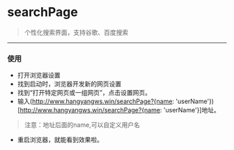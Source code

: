 # searchPage

> 个性化搜索界面，支持谷歌、百度搜索

---

### 使用

- 打开浏览器设置
- 找到启动时，浏览器开发新的网页设置
- 找到“打开特定网页或一组网页”，点击设置网页。
- 输入(http://www.hangyangws.win/searchPage?{name: 'userName'})[http://www.hangyangws.win/searchPage?{name: 'userName'}]地址。

> 注意：地址后面的name,可以自定义用户名

- 重启浏览器，就能看到效果啦。
